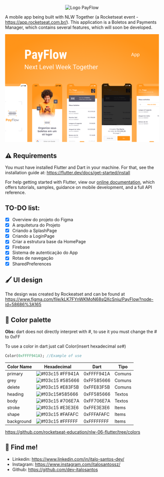 <p align="center">
      <img src="https://user-images.githubusercontent.com/59374587/122830149-4f3dc700-d2be-11eb-9fe2-316561d10772.png" width="100" alt="Logo PayFlow"/>
</p>

A mobile app being built with NLW Together (a Rocketseat event - https://app.rocketseat.com.br/). This application is a Boletos and Payments Manager, which contains several features, which will soon be developed.

<img src="assets/images/Capa.png">

## ⚠️ Requirements

You must have installed Flutter and Dart in your machine. For that, see the installation guide at: https://flutter.dev/docs/get-started/install

For help getting started with Flutter, view our
[online documentation](https://flutter.dev/docs), which offers tutorials,
samples, guidance on mobile development, and a full API reference.

## TO-DO list:
- [x] Overview do projeto do Figma
- [x] A arquitetura do Projeto
- [x] Criando a SplashPage
- [x] Criando a LoginPage
- [x] Criar a estrutura base da HomePage
- [x] Firebase
- [x] Sistema de autenticação do App
- [x] Rotas de navegação
- [x] SharedPreferences

## 🖌️ UI design

The design was created by Rockeatset and can be found at https://www.figma.com/file/kLK7FYnWKMoN68sQXcSniu/PayFlow?node-id=58686%3A165

## 🎨 Color palette

**Obs:** dart does not directly interpret with #, to use it you must change the # to 0xFF

To use a color in dart just call Color(insert hexadecimal _se_#)
```dart
Color(0xFFFF941A); //Example of use
``` 

| Color Name | Hexadecimal | Dart | Tipo |
|--|--|--|--|
| primary |![#f03c15](https://via.placeholder.com/20/FF941A/000000?text=+) #FF941A |0xFFFF941A |Comuns |
| grey | ![#f03c15](https://via.placeholder.com/20/585666/000000?text=+) #585666| 0xFF585666|Comuns |
| delete |![#f03c15](https://via.placeholder.com/20/E83F5B/000000?text=+) #E83F5B|0xFFE83F5B |Comuns |
| heading |![#f03c15](https://via.placeholder.com/20/585666/000000?text=+)#585666| 0xFF585666|Textos |
| body |![#f03c15](https://via.placeholder.com/20/706E7A/000000?text=+) #706E7A|0xFF706E7A |Textos |
| stroke |![#f03c15](https://via.placeholder.com/20/E3E3E6/000000?text=+) #E3E3E6|0xFFE3E3E6 |Items |
| shape |![#f03c15](https://via.placeholder.com/20/FAFAFC/000000?text=+) #FAFAFC|0xFFFAFAFC |Items |
| background |![#f03c15](https://via.placeholder.com/20/FFFFFF/000000?text=+) #FFFFFF| 0xFFFFFFFF|Items |

https://github.com/rocketseat-education/nlw-06-flutter/tree/colors

## 🔗 Find me!
- Linkedin: https://www.linkedin.com/in/italo-santos-dev/
- Instagram: https://www.instagram.com/italosantossz/
- Github: https://github.com/dev-italosantos
